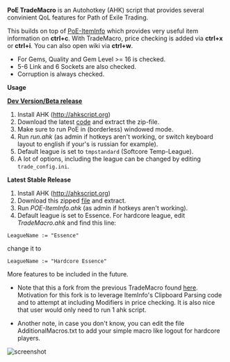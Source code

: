 **PoE TradeMacro** is an Autohotkey (AHK) script that provides several convinient QoL features for Path of Exile Trading.

This builds on top of [PoE-ItemInfo](https://github.com/aRTy42/POE-ItemInfo) which provides very useful item information on **ctrl+c**.
With TradeMacro, price checking is added via **ctrl+x** or **ctrl+i**. You can also open wiki via **ctrl+w**.

* For Gems, Quality and Gem Level >= 16 is checked.
* 5-6 Link and 6 Sockets are also checked.
* Corruption is always checked.

**Usage**

**[Dev Version/Beta release](#dev)**

1. Install AHK (http://ahkscript.org)
2. Download the latest [code](https://github.com/thirdy/POE-TradeMacro/archive/master.zip) and extract the zip-file. 
3. Make sure to run PoE in (borderless) windowed mode.
4. Run _run.ahk_ (as admin if hotkeys aren't working, or switch keyboard layout to english if your's is russian for example).
5. Default league is set to `tmpstandard` (Softcore Temp-League).
6. A lot of options, including the league can be changed by editing `trade_config.ini`. 


**Latest Stable Release**

1. Install AHK (http://ahkscript.org)
2. Download this zipped [file](https://github.com/thirdy/POE-TradeMacro/releases/latest) and extract. 
3. Run _POE-ItemInfo.ahk_ (as admin if hotkeys aren't working).
4. Default league is set to Essence. For hardcore league, edit *TradeMacro.ahk* and find this line:

`LeagueName := "Essence"`

change it to

`LeagueName := "Hardcore Essence"`


More features to be included in the future.

* Note that this a fork from the previous TradeMacro found [here](https://github.com/thirdy/trademacro). Motivation for this fork is to leverage ItemInfo's Clipboard Parsing code and to attempt at including Modifiers in price checking. It is also nice that user would only need to run 1 ahk script.

* Another note, in case you don't know, you can edit the file AdditionalMacros.txt to add your simple macro like logout for hardcore players.

![screenshot](https://cloud.githubusercontent.com/assets/75921/19019883/3ad6cb66-88c9-11e6-9592-46a8e4fc5e6b.PNG)
